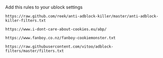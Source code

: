 Add this rules to your ublock settings 

    https://raw.github.com/reek/anti-adblock-killer/master/anti-adblock-killer-filters.txt

    https://www.i-dont-care-about-cookies.eu/abp/

    https://www.fanboy.co.nz/fanboy-cookiemonster.txt

    https://raw.githubusercontent.com/vitoo/adblock-filters/master/filters.txt
